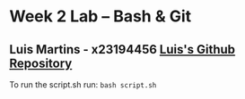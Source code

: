 # Week 2 Lab – Bash & Git
Luis Martins - x23194456
[Luis's Github Repository](https://github.com/lmartins18/devops_week2_lab)
---
To run the script.sh run: `bash script.sh`
